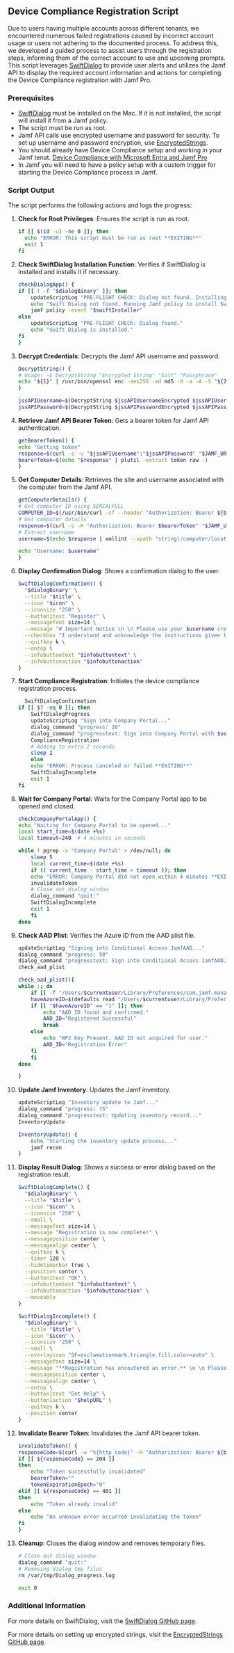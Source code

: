 ## Device Compliance Registration Script

Due to users having multiple accounts across different tenants, we encountered numerous failed registrations caused by incorrect account usage or users not adhering to the documented process. To address this, we developed a guided process to assist users through the registration steps, informing them of the correct account to use and upcoming prompts. This script leverages [SwiftDialog](https://github.com/swiftDialog/swiftDialog) to provide user alerts and utilizes the Jamf API to display the required account information and actions for completing the Device Compliance registration with Jamf Pro.

### Prerequisites

- [SwiftDialog](https://github.com/swiftDialog/swiftDialog) must be installed on the Mac. If it is not installed, the script will install it from a Jamf policy.
- The script must be run as root.
- Jamf API calls use encrypted username and password for security. To set up username and password encryption, use [EncryptedStrings](https://github.com/brysontyrrell/EncryptedStrings).
- You should already have Device Compliance setup and working in your Jamf tenat. [Device Compliance with Microsoft Entra and Jamf Pro](https://learn.jamf.com/bundle/technical-paper-microsoft-intune-current/page/Device_Compliance_with_Microsoft_Intune_and_Jamf_Pro.html)
- In Jamf you will need to have a policy setup with a custom trigger for starting the Device Compliance process in Jamf.

### Script Output

The script performs the following actions and logs the progress:

1. **Check for Root Privileges**: Ensures the script is run as root.
    ```bash
    if [[ $(id -u) -ne 0 ]]; then
      echo "ERROR: This script must be run as root **EXITING**"
      exit 1
    fi
    ```
2. **Check SwiftDialog Installation Function**: Verifies if SwiftDialog is installed and installs it if necessary.
    ```bash
    checkDialogApp() {
    if [[ ! -f "$dialogBinary" ]]; then
        updateScriptLog "PRE-FLIGHT CHECK: Dialog not found. Installing..."
        echo "Swift Dialog not found. Running Jamf policy to install Swift Dialog."
        jamf policy -event "$swiftInstaller"
    else
        updateScriptLog "PRE-FLIGHT CHECK: Dialog found."
        echo "Swift Dialog is installed."
    fi
    }
    ```
3. **Decrypt Credentials**: Decrypts the Jamf API username and password.
    ```bash
    DecryptString() {
    # Usage: ~$ DecryptString "Encrypted String" "Salt" "Passphrase"
    echo "${1}" | /usr/bin/openssl enc -aes256 -md md5 -d -a -A -S "${2}" -k "${3}"
    }

    jssAPIUsername=$(DecryptString $jssAPIUsernameEncrypted $jssAPIUsernameSalt $jssAPIUsernamePassphrase)
    jssAPIPassword=$(DecryptString $jssAPIPasswordEncrypted $jssAPIPasswordSalt $jssAPIPasswordPassphrase)
    ```
4. **Retrieve Jamf API Bearer Token**: Gets a bearer token for Jamf API authentication.
    ```bash
    getBearerToken() {
    echo "Getting token"
	response=$(curl -s -u "$jssAPIUsername":"$jssAPIPassword" "$JAMF_URL"/api/v1/auth/token -X POST)
	bearerToken=$(echo "$response" | plutil -extract token raw -)
    }
    ```
5. **Get Computer Details**: Retrieves the site and username associated with the computer from the Jamf API.
    ```bash
    getComputerDetails() {
    # Get computer ID using SERIALFULL
    COMPUTER_ID=$(/usr/bin/curl -sf --header "Authorization: Bearer ${bearerToken}" "${JAMF_URL}/JSSResource/computers/udid/${machineUUID}" -X GET -H "accept: application/xml" | /usr/bin/xmllint --xpath "/computer/general/id/text()" - 2>/dev/null)
    # Get computer details
    response=$(curl -s -H "Authorization: Bearer $bearerToken" "$JAMF_URL/JSSResource/computers/id/$COMPUTER_ID")
    # Extract username
    username=$(echo $response | xmllint --xpath "string(/computer/location/username)" -)
    
    echo "Username: $username"
    }
    ```
6. **Display Confirmation Dialog**: Shows a confirmation dialog to the user.
    ```bash
    SwiftDialogConfirmation() {
      "$dialogBinary" \
      --title "$title" \
      --icon "$icon" \
      --iconsize "250" \
      --button1text "Register" \
      --messagefont size=14 \
      --message "# Important Notice \n \n Please use your $username credentials when prompted for a username and password." \
      --checkbox "I understand and acknowledge the instructions given to me.",enableButton1 --button1disabled \
      --quitkey k \
      --ontop \
      --infobuttontext "$infobuttontext" \
      --infobuttonaction "$infobuttonaction"
    }

    ```
7. **Start Compliance Registration**: Initiates the device compliance registration process.
    ```bash
      SwiftDialogConfirmation
    if [[ $? -eq 0 ]]; then
        SwiftDialogProgress
        updateScriptLog "Sign into Company Portal..."
        dialog_command "progress: 20"
        dialog_command "progresstext: Sign into Company Portal with $username..."
        ComplianceRegistration
        # Adding to extra 2 seconds
        sleep 2
        else
        echo "ERROR: Process canceled or failed **EXITING**"
        SwiftDialogIncomplete
        exit 1
    fi
    ```
8. **Wait for Company Portal**: Waits for the Company Portal app to be opened and closed.
    ```bash
    checkCompanyPortalApp() {
    echo "Waiting for Company Portal to be opened..."
    local start_time=$(date +%s)
    local timeout=240  # 4 minutes in seconds

    while ! pgrep -x "Company Portal" > /dev/null; do
        sleep 5
        local current_time=$(date +%s)
        if (( current_time - start_time > timeout )); then
        echo "ERROR: Company Portal did not open within 4 minutes **EXITING**"
        invalidateToken
        # Close out dialog window
        dialog_command "quit:"
        SwiftDialogIncomplete
        exit 1
        fi
    done
    ```
9. **Check AAD Plist**: Verifies the Azure ID from the AAD plist file.
    ```bash
    updateScriptLog "Signing into Conditional Access JamfAAD..."
    dialog_command "progress: 50"
    dialog_command "progresstext: Sign into Conditional Access JamfAAD..."
    check_aad_plist
    ```
    ```bash
    check_aad_plist(){
    while :; do
        if [[ -f "/Users/$currentuser/Library/Preferences/com.jamf.management.jamfAAD.plist" ]]; then
        haveAzureID=$(defaults read "/Users/$currentuser/Library/Preferences/com.jamf.management.jamfAAD.plist" have_an_Azure_id 2>/dev/null)
        if [[ "$haveAzureID" == "1" ]]; then
            echo "AAD ID found and confirmed."
            AAD_ID="Registered Successful"
            break
        else
            echo "WPJ Key Present. AAD ID not acquired for user."
            AAD_ID="Registration Error"
        fi
        fi
    done

    }
    ```
10. **Update Jamf Inventory**: Updates the Jamf inventory.
    ```bash
    updateScriptLog "Inventory update to Jamf..."
    dialog_command "progress: 75"
    dialog_command "progresstext: Updating inventory record..."
    InventoryUpdate
    ```
    ```bash
    InventoryUpdate() {
        echo "Starting the inventory update process..."
        jamf recon
    }
    ```
11. **Display Result Dialog**: Shows a success or error dialog based on the registration result.
    ```bash
    SwiftDialogComplete() {
      "$dialogBinary" \
      --title "$title" \
      --icon "$icon" \
      --iconsize "250" \
      --small \
      --messagefont size=14 \
      --message "Registration is now complete!" \
      --messageposition center \
      --messagealign center \
      --quitkey k \
      --timer 120 \
      --hidetimerbar true \
      --position center \
      --button1text "OK" \
      --infobuttontext "$infobuttontext" \
      --infobuttonaction "$infobuttonaction" \
      --moveable
    }
    ```
    ```bash
    SwiftDialogIncomplete() {
      "$dialogBinary" \
      --title "$title" \
      --icon "$icon" \
      --iconsize "250" \
      --small \
      --overlayicon "SF=exclamationmark.triangle.fill,color=auto" \
      --messagefont size=14 \
      --message "**Registration has encoutered an error.** \n \n Please contact support before attempting to register again." \
      --messageposition center \
      --messagealign center \
      --ontop \
      --button1text "Get Help" \
      --button1action "$helpURL" \
      --quitkey k \
      --position center
    }
    ```
12. **Invalidate Bearer Token**: Invalidates the Jamf API bearer token.
    ```bash
    invalidateToken() {
	responseCode=$(curl -w "%{http_code}" -H "Authorization: Bearer ${bearerToken}" "$JAMF_URL"/api/v1/auth/invalidate-token -X POST -s -o /dev/null)
	if [[ ${responseCode} == 204 ]]
	then
		echo "Token successfully invalidated"
		bearerToken=""
		tokenExpirationEpoch="0"
	elif [[ ${responseCode} == 401 ]]
	then
		echo "Token already invalid"
	else
		echo "An unknown error occurred invalidating the token"
	fi
    }
    ```
13. **Cleanup**: Closes the dialog window and removes temporary files.
    ```bash
    # Close out dialog window
    dialog_command "quit:"
    # Removing dialog tmp files
    rm /var/tmp/Dialog_progress.log

    exit 0
    ```

### Additional Information

For more details on SwiftDialog, visit the [SwiftDialog GitHub page](https://github.com/swiftDialog/swiftDialog).

For more details on setting up encrypted strings, visit the [EncryptedStrings GitHub page](https://github.com/brysontyrrell/EncryptedStrings).